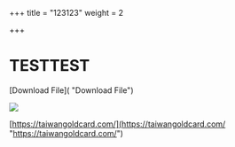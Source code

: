 +++
title = "123123"
weight = 2

+++
# TESTTEST

[Download File]( "Download File")

![](/uploads/a13-1_46.jpg)

[https://taiwangoldcard.com/](https://taiwangoldcard.com/ "https://taiwangoldcard.com/")